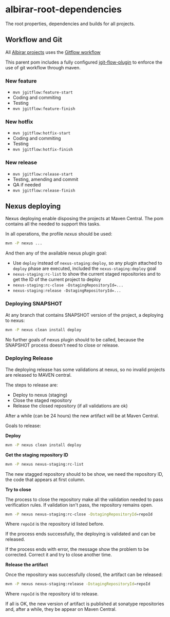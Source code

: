 # albirar-root-dependencies
The root properties, dependencies and builds for all projects.

## Workflow and Git

All [Albirar projects](https://albirar.cat "albirar") uses the [Gitflow workflow](https://www.atlassian.com/git/tutorials/comparing-workflows/gitflow-workflow "GitFlow workflow")

This parent pom includes a fully configured [jgit-flow-plugin](https://bitbucket.org/atlassian/jgit-flow/wiki/Home "jgit-flow plugin") to enforce the use of git workflow through maven.

### New feature

* `mvn jgitflow:feature-start`
* Coding and commiting
* Testing
*  `mvn jgitflow:feature-finish`

### New hotfix

* `mvn jgitflow:hotfix-start`
* Coding and commiting
* Testing
*  `mvn jgitflow:hotfix-finish`

### New release

* `mvn jgitflow:release-start`
* Testing, amending and commit
* QA if needed
*  `mvn jgitflow:release-finish`

## Nexus deploying

Nexus deploying enable disposing the projects at Maven Central. The pom contains all the needed to support this tasks.

In all operations, the profile *nexus* should be used:

```bash
mvn -P nexus ...
```

And then any of the available nexus plugin goal:

* Use `deploy` instead of `nexus-staging:deploy`, so any plugin attached to `deploy` phase are executed, included the `nexus-staging:deploy` goal
* `nexus-staging:rc-list` to show the current staged repositories and to get the ID of the current project to deploy
* `nexus-staging:rc-close -DstagingRepositoryId=...`
* `nexus-staging:release -DstagingRepositoryId=...`

### Deploying SNAPSHOT

At any branch that contains SNAPSHOT version of the project, a deploying to nexus:

```bash
mvn -P nexus clean install deploy
```

No further goals of nexus plugin should to be called, because the SNAPSHOT process doesn't need to close or release.

### Deploying Release

The deploying release has some validations at nexus, so no invalid projects are released to MAVEN central.

The steps to release are:

* Deploy to nexus (staging)
* Close the staged repository
* Release the closed repository (if all validations are ok)

After a while (can be 24 hours) the new artifact will be at Maven Central.

Goals to release:

**Deploy**


```bash
mvn -P nexus clean install deploy
```

**Get the staging repository ID**

```bash
mvn -P nexus nexus-staging:rc-list
```

The new stagged repository should to be show, we need the repository ID, the code that appears at first column.

**Try to close**

The process to close the repository make all the validation needed to pass verification rules. If validation isn't pass, the repository remains open.

```bash
mvn -P nexus nexus-staging:rc-close -DstagingRepositoryId=repoId
```

Where `repoId` is the repository id listed before.

If the process ends successfully, the deploying is validated and can be released.

If the process ends with error, the message show the problem to be corrected. Correct it and try to close another time.

**Release the artifact**

Once the repository was successfully closed, the artifact can be released:

```bash
mvn -P nexus nexus-staging:release -DstagingRepositoryId=repoId
```

Where `repoId` is the repository id to release.

If all is OK, the new version of artifact is published at sonatype repositories and, after a while, they be appear on Maven Central.